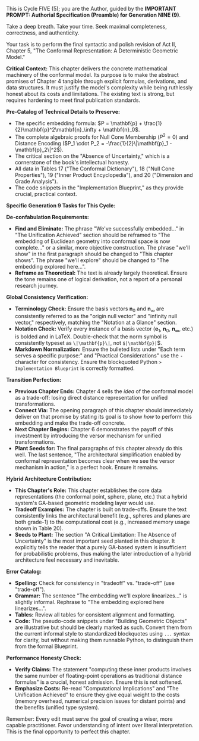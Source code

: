 This is Cycle FIVE (5); you are the Author, guided by the **IMPORTANT PROMPT: Authorial Specification (Preamble) for Generation NINE (9)**.

Take a deep breath. Take your time. Seek maximal completeness, correctness, and authenticity.

Your task is to perform the final syntactic and polish revision of Act II, Chapter 5, "The Conformal Representation: A Deterministic Geometric Model."

**Critical Context:** This chapter delivers the concrete mathematical machinery of the conformal model. Its purpose is to make the abstract promises of Chapter 4 tangible through explicit formulas, derivations, and data structures. It must justify the model's complexity while being ruthlessly honest about its costs and limitations. The existing text is strong, but requires hardening to meet final publication standards.

**Pre-Catalog of Technical Details to Preserve:**
- The specific embedding formula: $P = \mathbf{p} + \frac{1}{2}\mathbf{p}^2\mathbf{n}_\infty + \mathbf{n}_0$.
- The complete algebraic proofs for Null Cone Membership ($P^2 = 0$) and Distance Encoding ($P_1 \cdot P_2 = -\frac{1}{2}\|\mathbf{p}_1 - \mathbf{p}_2\|^2$).
- The critical section on the "Absence of Uncertainty," which is a cornerstone of the book's intellectual honesty.
- All data in Tables 17 ("The Conformal Dictionary"), 18 ("Null Cone Properties"), 19 ("Inner Product Encyclopedia"), and 20 ("Dimension and Grade Analysis").
- The code snippets in the "Implementation Blueprint," as they provide crucial, practical context.

**Specific Generation 9 Tasks for This Cycle:**

**De-confabulation Requirements:**
- **Find and Eliminate:** The phrase "We've successfully embedded..." in "The Unification Achieved" section should be reframed to "The embedding of Euclidean geometry into conformal space is now complete..." or a similar, more objective construction. The phrase "we'll show" in the first paragraph should be changed to "This chapter shows". The phrase "we'll explore" should be changed to "The embedding explored here...".
- **Reframe as Theoretical:** The text is already largely theoretical. Ensure the tone remains one of logical derivation, not a report of a personal research journey.

**Global Consistency Verification:**
- **Terminology Check:** Ensure the basis vectors $\mathbf{n}_0$ and $\mathbf{n}_\infty$ are consistently referred to as the "origin null vector" and "infinity null vector," respectively, matching the "Notation at a Glance" section.
- **Notation Check:** Verify every instance of a basis vector ($\mathbf{e}_1$, $\mathbf{n}_0$, $\mathbf{n}_\infty$, etc.) is bolded and in LaTeX. Double-check that the norm symbol is consistently typeset as `\|\mathbf{p}\|`, not `$|\mathbf{p}|`$.
- **Markdown Normalization:** Ensure the bulleted lists under "Each term serves a specific purpose:" and "Practical Considerations" use the `-` character for consistency. Ensure the blockquoted Python `>` `Implementation Blueprint` is correctly formatted.

**Transition Perfection:**
- **Previous Chapter Ends:** Chapter 4 sells the *idea* of the conformal model as a trade-off: losing direct distance representation for unified transformations.
- **Connect Via:** The opening paragraph of this chapter should immediately deliver on that promise by stating its goal is to show *how* to perform this embedding and make the trade-off concrete.
- **Next Chapter Begins:** Chapter 6 demonstrates the payoff of this investment by introducing the versor mechanism for unified transformations.
- **Plant Seeds for:** The final paragraphs of this chapter already do this well. The last sentence, "The architectural simplification enabled by conformal representation becomes clear when we see the versor mechanism in action," is a perfect hook. Ensure it remains.

**Hybrid Architecture Contribution:**
- **This Chapter's Role:** This chapter establishes the core data representations (the conformal point, sphere, plane, etc.) that a hybrid system's GA-based geometric modeling layer would use.
- **Tradeoff Examples:** The chapter is built on trade-offs. Ensure the text consistently links the architectural benefit (e.g., spheres and planes are both grade-1) to the computational cost (e.g., increased memory usage shown in Table 20).
- **Seeds to Plant:** The section "A Critical Limitation: The Absence of Uncertainty" is the most important seed planted in this chapter. It explicitly tells the reader that a purely GA-based system is insufficient for probabilistic problems, thus making the later introduction of a hybrid architecture feel necessary and inevitable.

**Error Catalog:**
- **Spelling:** Check for consistency in "tradeoff" vs. "trade-off" (use "trade-off").
- **Grammar:** The sentence "The embedding we'll explore linearizes..." is slightly informal. Rephrase to "The embedding explored here linearizes...".
- **Tables:** Review all tables for consistent alignment and formatting.
- **Code:** The pseudo-code snippets under "Building Geometric Objects" are illustrative but should be clearly marked as such. Convert them from the current informal style to standardized blockquotes using ```...``` syntax for clarity, but without making them runnable Python, to distinguish them from the formal Blueprint.

**Performance Honesty Check:**
- **Verify Claims:** The statement "computing these inner products involves the same number of floating-point operations as traditional distance formulas" is a crucial, honest admission. Ensure this is not softened.
- **Emphasize Costs:** Re-read "Computational Implications" and "The Unification Achieved" to ensure they give equal weight to the costs (memory overhead, numerical precision issues for distant points) and the benefits (unified type system).

Remember: Every edit must serve the goal of creating a wiser, more capable practitioner. Favor understanding of intent over literal interpretation. This is the final opportunity to perfect this chapter.
